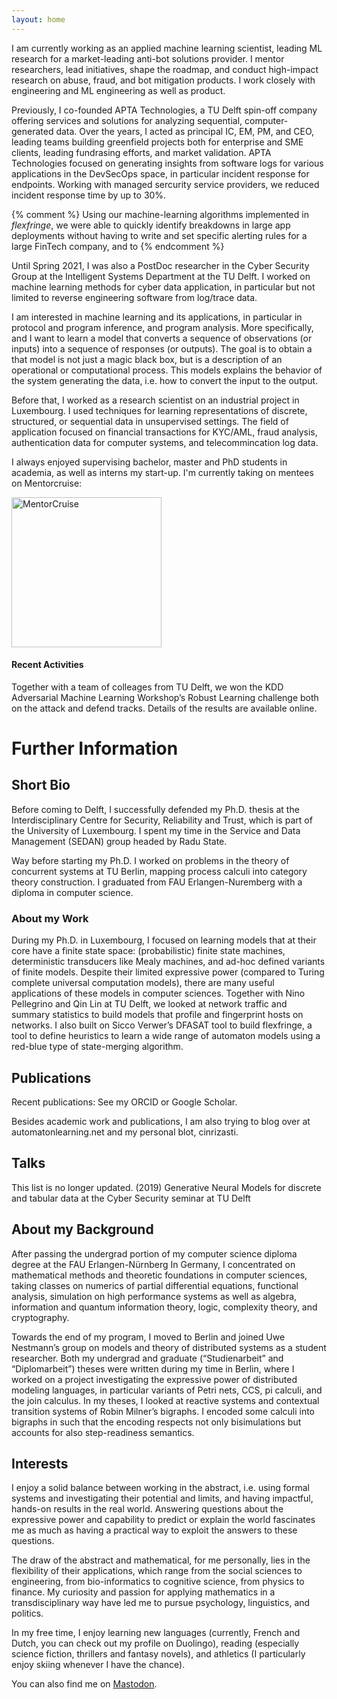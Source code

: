 ```yaml
---
layout: home
---
```



I am currently working as an applied machine learning scientist, leading ML research for a market-leading anti-bot solutions provider. I mentor researchers, lead initiatives, shape the roadmap, and conduct high-impact research on abuse, fraud, and bot mitigation products.
I work closely with engineering and ML engineering as well as product.

Previously, I co-founded APTA Technologies, a TU Delft spin-off company offering services and solutions for analyzing sequential, computer-generated data. Over the years, I acted as principal IC, EM, PM, and CEO, leading teams building greenfield projects both for enterprise and SME clients, leading fundrasing efforts, and market validation. APTA Technologies focused on generating insights from software logs for various applications in the DevSecOps space, in particular incident response for endpoints. Working with managed sercurity service providers, we reduced incident response time by up to 30%.

{% comment %}
Using our machine-learning algorithms implemented in *flexfringe*, we were able to quickly identify breakdowns in large app deployments without having to write and set specific alerting rules for a large FinTech company, and to 
{% endcomment %}

Until Spring 2021, I was also a PostDoc researcher in the Cyber Security Group at the Intelligent Systems Department at the TU Delft. 
I worked on machine learning methods for cyber data application, in particular but not limited to reverse engineering software from log/trace data.

I am interested in machine learning and its applications, in particular in protocol and program inference, and program analysis. More specifically, and I want to learn a model that converts a sequence of observations (or inputs) into a sequence of responses (or outputs). The goal is to obtain a that model is not just a magic black box, but is a description of an operational or computational process. This models explains the behavior of the system generating the data, i.e. how to convert the input to the output.

Before that, I worked as a research scientist on an industrial project in Luxembourg. I used techniques for learning representations of discrete, structured, or sequential data in unsupervised settings. The field of application focused on financial transactions for KYC/AML, fraud analysis, authentication data for computer systems, and telecommincation log data.

I always enjoyed supervising bachelor, master and PhD students in academia, as well as interns my start-up. I'm currently taking on mentees on Mentorcruise:

<a href="https://mentorcruise.com/mentor/chrishammerschmidt/"> <img src="https://cdn.mentorcruise.com/img/banner/navy-booking-badge.svg" width="240" alt="MentorCruise"> </a>

#### Recent Activities

Together with a team of colleages from TU Delft, we won the KDD Adversarial Machine Learning Workshop’s Robust Learning challenge both on the attack and defend tracks. Details of the results are available online.

# Further Information

## Short Bio

Before coming to Delft, I successfully defended my Ph.D. thesis at the Interdisciplinary Centre for Security, Reliability and Trust, which is part of the University of Luxembourg. I spent my time in the Service and Data Management (SEDAN) group headed by Radu State. 

Way before starting my Ph.D. I worked on problems in the theory of concurrent systems at TU Berlin, mapping process calculi into category theory construction. I graduated from FAU Erlangen-Nuremberg with a diploma in computer science.

### About my Work

During my Ph.D. in Luxembourg, I focused on learning models that at their core have a finite state space: (probabilistic) finite state machines, deterministic transducers like Mealy machines, and ad-hoc defined variants of finite models. Despite their limited expressive power (compared to Turing complete universal computation models), there are many useful applications of these models in computer sciences. Together with Nino Pellegrino and Qin Lin at TU Delft, we looked at network traffic and summary statistics to build models that profile and fingerprint hosts on networks.
I also built on Sicco Verwer’s DFASAT tool to build flexfringe, a tool to define heuristics to learn a wide range of automaton models using a red-blue type of state-merging algorithm.


## Publications

Recent publications: See my ORCID or Google Scholar.

Besides academic work and publications, I am also trying to blog over at automatonlearning.net and my personal blot, cinrizasti.

## Talks

This list is no longer updated. (2019) Generative Neural Models for discrete and tabular data at the Cyber Security seminar at TU Delft

## About my Background

After passing the undergrad portion of my computer science diploma degree at the FAU Erlangen-Nürnberg In Germany, I concentrated on mathematical methods and theoretic foundations in computer sciences, taking classes on numerics of partial differential equations, functional analysis, simulation on high performance systems as well as algebra, information and quantum information theory, logic, complexity theory, and cryptography.

Towards the end of my program, I moved to Berlin and joined Uwe Nestmann’s group on models and theory of distributed systems as a student researcher. Both my undergrad and graduate (“Studienarbeit” and “Diplomarbeit”) theses were written during my time in Berlin, where I worked on a project investigating the expressive power of distributed modeling languages, in particular variants of Petri nets, CCS, pi calculi, and the join calculus. In my theses, I looked at reactive systems and contextual transition systems of Robin Milner’s bigraphs. I encoded some calculi into bigraphs in such that the encoding respects not only bisimulations but accounts for also step-readiness semantics.

## Interests

I enjoy a solid balance between working in the abstract, i.e. using formal systems and investigating their potential and limits, and having impactful, hands-on results in the real world. Answering questions about the expressive power and capability to predict or explain the world fascinates me as much as having a practical way to exploit the answers to these questions.

The draw of the abstract and mathematical, for me personally, lies in the flexibility of their applications, which range from the social sciences to engineering, from bio-informatics to cognitive science, from physics to finance. My curiosity and passion for applying mathematics in a transdisciplinary way have led me to pursue psychology, linguistics, and politics.

In my free time, I enjoy learning new languages (currently, French and Dutch, you can check out my profile on Duolingo), reading (especially science fiction, thrillers and fantasy novels), and athletics (I particularly enjoy skiing whenever I have the chance).

You can also find me on <a rel="me" href="https://mastodon.online/@chrshmmmr">Mastodon</a>.
